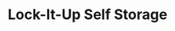 ---
title: "Lock-It-Up Self Storage"
url: /oregon/lock-it-up-self-storage-dustin-road-9/
shop: storage rental
---